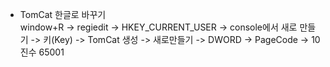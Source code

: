 - TomCat 한글로 바꾸기  
window+R -> regiedit -> HKEY_CURRENT_USER -> console에서 새로 만들기 -> 키(Key) -> TomCat 생성 -> 새로만들기 -> DWORD -> PageCode -> 10진수 65001  
 
